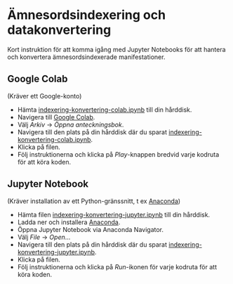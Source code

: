 # Ämnesordsindexering och datakonvertering

Kort instruktion för att komma igång med Jupyter Notebooks för att hantera och konvertera ämnesordsindexerade manifestationer.

## Google Colab

(Kräver ett Google-konto)

* Hämta [indexering-konvertering-colab.ipynb](indexering-konvertering-colab.ipynb) till din hårddisk.
* Navigera till [Google Colab](https://colab.research.google.com/).
* Välj *Arkiv* -> *Öppna anteckningsbok*.
* Navigera till den plats på din hårddisk där du sparat [indexering-konvertering-colab.ipynb](indexering-konvertering-colab.ipynb).
* Klicka på filen.
* Följ instruktionerna och klicka på *Play*-knappen bredvid varje kodruta för att köra koden.

## Jupyter Notebook

(Kräver installation av ett Python-gränssnitt, t ex [Anaconda](https://www.anaconda.com/))

* Hämta filen [indexering-konvertering-jupyter.ipynb](indexering-konvertering-jupyter.ipynb) till din hårddisk.
* Ladda ner och installera [Anaconda](https://www.anaconda.com/).
* Öppna Jupyter Notebook via Anaconda Navigator.
* Välj *File* -> *Open*...
* Navigera till den plats på din hårddisk där du sparat [indexering-konvertering-jupyter.ipynb](indexering-konvertering-jupyter.ipynb).
* Klicka på filen.
* Följ instruktionerna och klicka på *Run*-ikonen för varje kodruta för att köra koden.

